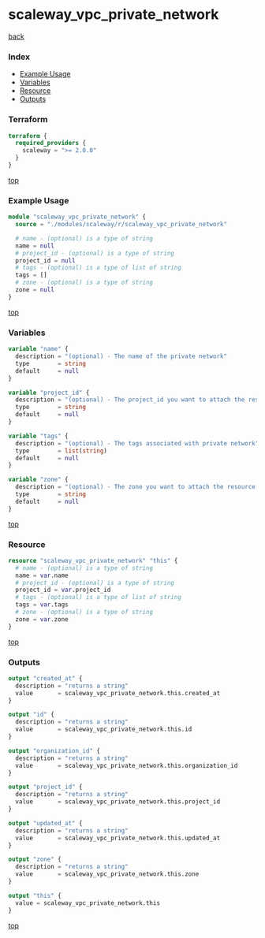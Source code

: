 # scaleway_vpc_private_network

[back](../scaleway.md)

### Index

- [Example Usage](#example-usage)
- [Variables](#variables)
- [Resource](#resource)
- [Outputs](#outputs)

### Terraform

```terraform
terraform {
  required_providers {
    scaleway = ">= 2.0.0"
  }
}
```

[top](#index)

### Example Usage

```terraform
module "scaleway_vpc_private_network" {
  source = "./modules/scaleway/r/scaleway_vpc_private_network"

  # name - (optional) is a type of string
  name = null
  # project_id - (optional) is a type of string
  project_id = null
  # tags - (optional) is a type of list of string
  tags = []
  # zone - (optional) is a type of string
  zone = null
}
```

[top](#index)

### Variables

```terraform
variable "name" {
  description = "(optional) - The name of the private network"
  type        = string
  default     = null
}

variable "project_id" {
  description = "(optional) - The project_id you want to attach the resource to"
  type        = string
  default     = null
}

variable "tags" {
  description = "(optional) - The tags associated with private network"
  type        = list(string)
  default     = null
}

variable "zone" {
  description = "(optional) - The zone you want to attach the resource to"
  type        = string
  default     = null
}
```

[top](#index)

### Resource

```terraform
resource "scaleway_vpc_private_network" "this" {
  # name - (optional) is a type of string
  name = var.name
  # project_id - (optional) is a type of string
  project_id = var.project_id
  # tags - (optional) is a type of list of string
  tags = var.tags
  # zone - (optional) is a type of string
  zone = var.zone
}
```

[top](#index)

### Outputs

```terraform
output "created_at" {
  description = "returns a string"
  value       = scaleway_vpc_private_network.this.created_at
}

output "id" {
  description = "returns a string"
  value       = scaleway_vpc_private_network.this.id
}

output "organization_id" {
  description = "returns a string"
  value       = scaleway_vpc_private_network.this.organization_id
}

output "project_id" {
  description = "returns a string"
  value       = scaleway_vpc_private_network.this.project_id
}

output "updated_at" {
  description = "returns a string"
  value       = scaleway_vpc_private_network.this.updated_at
}

output "zone" {
  description = "returns a string"
  value       = scaleway_vpc_private_network.this.zone
}

output "this" {
  value = scaleway_vpc_private_network.this
}
```

[top](#index)